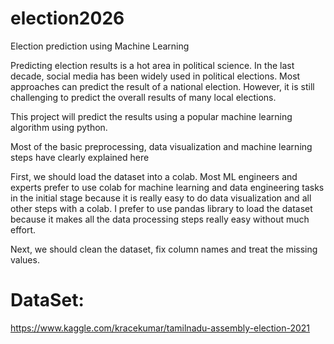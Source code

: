 # election2026
Election prediction using Machine Learning

Predicting election results is a hot area in political science. In the last decade, social media has been widely used in political elections. Most approaches can predict the result of a national election. However, it is still challenging to predict the overall results of many local elections. 

This project will predict the results using a popular machine learning algorithm using python.

Most of the basic preprocessing, data visualization and machine learning steps have clearly explained here

First, we should load the dataset into a colab. Most ML engineers and experts prefer to use colab for machine learning and data engineering tasks in the initial stage because it is really easy to do data visualization and all other steps with a colab. I prefer to use pandas library to load the dataset because it makes all the data processing steps really easy without much effort.

Next, we should clean the dataset, fix column names and treat the missing values.

# DataSet:
https://www.kaggle.com/kracekumar/tamilnadu-assembly-election-2021
